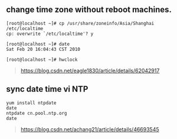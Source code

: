 
## change time zone without reboot machines. 
```
[root@localhost ~]# cp /usr/share/zoneinfo/Asia/Shanghai /etc/localtime
cp: overwrite `/etc/localtime'? y

[root@localhost ~]# date
Sat Feb 20 16:04:43 CST 2010
 
[root@localhost ~]# hwclock
```

> https://blog.csdn.net/eagle1830/article/details/62042917  


## sync date time vi NTP
```
yum install ntpdate
date
ntpdate cn.pool.ntp.org
date
```

> https://blog.csdn.net/achang21/article/details/46693545
